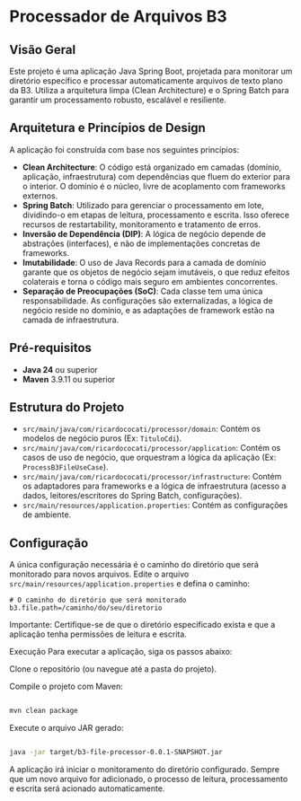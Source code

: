 # Processador de Arquivos B3

## Visão Geral

Este projeto é uma aplicação Java Spring Boot, projetada para monitorar um diretório específico e processar automaticamente arquivos de texto plano da B3. Utiliza a arquitetura limpa (Clean Architecture) e o Spring Batch para garantir um processamento robusto, escalável e resiliente.

## Arquitetura e Princípios de Design

A aplicação foi construída com base nos seguintes princípios:

-   **Clean Architecture**: O código está organizado em camadas (domínio, aplicação, infraestrutura) com dependências que fluem do exterior para o interior. O domínio é o núcleo, livre de acoplamento com frameworks externos.
-   **Spring Batch**: Utilizado para gerenciar o processamento em lote, dividindo-o em etapas de leitura, processamento e escrita. Isso oferece recursos de restartability, monitoramento e tratamento de erros.
-   **Inversão de Dependência (DIP)**: A lógica de negócio depende de abstrações (interfaces), e não de implementações concretas de frameworks.
-   **Imutabilidade**: O uso de Java Records para a camada de domínio garante que os objetos de negócio sejam imutáveis, o que reduz efeitos colaterais e torna o código mais seguro em ambientes concorrentes.
-   **Separação de Preocupações (SoC)**: Cada classe tem uma única responsabilidade. As configurações são externalizadas, a lógica de negócio reside no domínio, e as adaptações de framework estão na camada de infraestrutura.

## Pré-requisitos

-   **Java 24** ou superior
-   **Maven** 3.9.11 ou superior

## Estrutura do Projeto

-   `src/main/java/com/ricardococati/processor/domain`: Contém os modelos de negócio puros (Ex: `TituloCdi`).
-   `src/main/java/com/ricardococati/processor/application`: Contém os casos de uso de negócio, que orquestram a lógica da aplicação (Ex: `ProcessB3FileUseCase`).
-   `src/main/java/com/ricardococati/processor/infrastructure`: Contém os adaptadores para frameworks e a lógica de infraestrutura (acesso a dados, leitores/escritores do Spring Batch, configurações).
-   `src/main/resources/application.properties`: Contém as configurações de ambiente.

## Configuração

A única configuração necessária é o caminho do diretório que será monitorado para novos arquivos. Edite o arquivo `src/main/resources/application.properties` e defina o caminho:

```properties
# O caminho do diretório que será monitorado
b3.file.path=/caminho/do/seu/diretorio
```

Importante: Certifique-se de que o diretório especificado exista e que a aplicação tenha permissões de leitura e escrita.

Execução
Para executar a aplicação, siga os passos abaixo:

Clone o repositório (ou navegue até a pasta do projeto).

Compile o projeto com Maven:

```bash

mvn clean package

```

Execute o arquivo JAR gerado:

```bash

java -jar target/b3-file-processor-0.0.1-SNAPSHOT.jar

```

A aplicação irá iniciar o monitoramento do diretório configurado. Sempre que um novo arquivo for adicionado, o processo de leitura, processamento e escrita será acionado automaticamente.